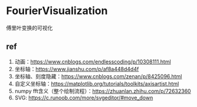 # FourierVisualization
傅里叶变换的可视化

## ref
1. 动画：https://www.cnblogs.com/endlesscoding/p/10308111.html
2. 坐标轴：https://www.jianshu.com/p/af8a448d4d4f
3. 坐标轴、刻度隐藏：https://www.cnblogs.com/zenan/p/8425096.html
4. 自定义坐标轴：https://matplotlib.org/tutorials/toolkits/axisartist.html
5. numpy fft含义（整个绘制流程）：https://zhuanlan.zhihu.com/p/72632360
6. SVG: https://c.runoob.com/more/svgeditor/#move_down